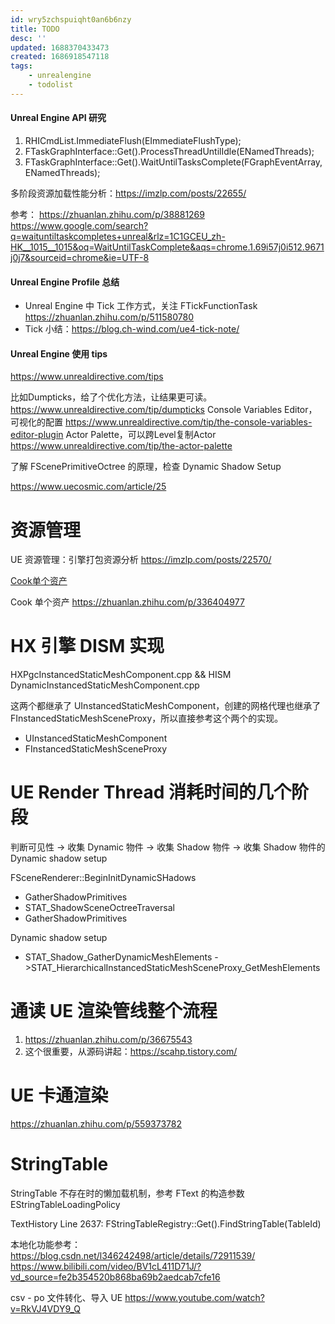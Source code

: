 ```yaml
---
id: wry5zchspuiqht0an6b6nzy
title: TODO
desc: ''
updated: 1688370433473
created: 1686918547118
tags:
    - unrealengine
    - todolist
---
```


#### Unreal Engine API 研究

1. RHICmdList.ImmediateFlush(EImmediateFlushType);
2. FTaskGraphInterface::Get().ProcessThreadUntilIdle(ENamedThreads);
3. FTaskGraphInterface::Get().WaitUntilTasksComplete(FGraphEventArray, ENamedThreads);

多阶段资源加载性能分析：https://imzlp.com/posts/22655/


参考：
https://zhuanlan.zhihu.com/p/38881269
https://www.google.com/search?q=waituntiltaskcompletes+unreal&rlz=1C1GCEU_zh-HK__1015__1015&oq=WaitUntilTaskComplete&aqs=chrome.1.69i57j0i512.9671j0j7&sourceid=chrome&ie=UTF-8

#### Unreal Engine Profile 总结

- Unreal Engine 中 Tick 工作方式，关注 FTickFunctionTask https://zhuanlan.zhihu.com/p/511580780
- Tick 小结：https://blog.ch-wind.com/ue4-tick-note/

#### Unreal Engine 使用 tips

https://www.unrealdirective.com/tips

比如Dumpticks，给了个优化方法，让结果更可读。
https://www.unrealdirective.com/tip/dumpticks
Console Variables Editor，可视化的配置
https://www.unrealdirective.com/tip/the-console-variables-editor-plugin
Actor Palette，可以跨Level复制Actor
https://www.unrealdirective.com/tip/the-actor-palette

了解 FScenePrimitiveOctree 的原理，检查 Dynamic Shadow Setup

https://www.uecosmic.com/article/25

# 资源管理
UE 资源管理：引擎打包资源分析 https://imzlp.com/posts/22570/

[Cook单个资产](https://www.google.com/search?q=ue4+cook%E5%8D%95%E4%B8%AA%E8%B5%84%E6%BA%90&newwindow=1&sxsrf=APwXEdevoQxk42zK8XAfi3yCd3LdtrJ-bw%3A1687354094986&ei=7vqSZM3gO6WF2roPwdurGA&oq=UE+%E7%83%98%E5%9F%B9&gs_lcp=Cgxnd3Mtd2l6LXNlcnAQARgCMgoIABBHENYEELADMgoIABBHENYEELADMgoIABBHENYEELADMgoIABBHENYEELADMgoIABBHENYEELADMgoIABBHENYEELADMgoIABBHENYEELADMgoIABBHENYEELADMgoIABBHENYEELADMgoIABBHENYEELADSgQIQRgAUABYAGC3BmgBcAF4AIABAIgBAJIBAJgBAMABAcgBCg&sclient=gws-wiz-serp)

Cook 单个资产 https://zhuanlan.zhihu.com/p/336404977

# HX 引擎 DISM 实现
HXPgcInstancedStaticMeshComponent.cpp && HISM
DynamicInstancedStaticMeshComponent.cpp

这两个都继承了 UInstancedStaticMeshComponent，创建的网格代理也继承了 FInstancedStaticMeshSceneProxy，所以直接参考这个两个的实现。
- UInstancedStaticMeshComponent
- FInstancedStaticMeshSceneProxy

# UE Render Thread 消耗时间的几个阶段

判断可见性 -> 收集 Dynamic 物件 -> 收集 Shadow 物件 -> 收集 Shadow 物件的 Dynamic shadow setup

FSceneRenderer::BeginInitDynamicSHadows
- GatherShadowPrimitives
- STAT_ShadowSceneOctreeTraversal
- GatherShadowPrimitives

Dynamic shadow setup
- STAT_Shadow_GatherDynamicMeshElements ->STAT_HierarchicalInstancedStaticMeshSceneProxy_GetMeshElements

# 通读 UE 渲染管线整个流程
1. https://zhuanlan.zhihu.com/p/36675543
2. 这个很重要，从源码讲起：https://scahp.tistory.com/


# UE 卡通渲染
https://zhuanlan.zhihu.com/p/559373782

# StringTable
StringTable 不存在时的懒加载机制，参考 FText 的构造参数 EStringTableLoadingPolicy

TextHistory Line 2637: FStringTableRegistry::Get().FindStringTable(TableId)

本地化功能参考：
https://blog.csdn.net/l346242498/article/details/72911539/
https://www.bilibili.com/video/BV1cL411D71J/?vd_source=fe2b354520b868ba69b2aedcab7cfe16

csv - po 文件转化、导入 UE 
https://www.youtube.com/watch?v=RkVJ4VDY9_Q